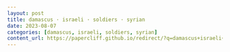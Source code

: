 ```yaml
---
layout: post
title: damascus · israeli · soldiers · syrian
date: 2023-08-07
categories: [damascus, israeli, soldiers, syrian]
content_url: https://papercliff.github.io/redirect/?q=damascus+israeli+soldiers+syrian&tbs=cdr:1,cd_min:8/6/2023,cd_max:8/8/2023
---
```

